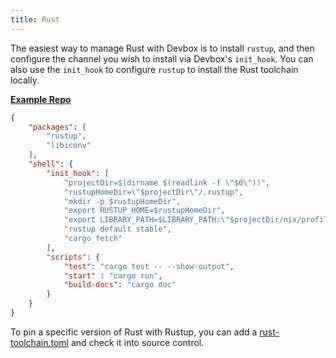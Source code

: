 ```yaml
---
title: Rust
---
```


The easiest way to manage Rust with Devbox is to install `rustup`, and then configure the channel you wish to install via Devbox's `init_hook`. You can also use the `init_hook` to configure `rustup` to install the Rust toolchain locally. 

[**Example Repo**](https://github.com/jetpack-io/devbox-examples/tree/main/development/rust)

```json
{
    "packages": [
        "rustup",
        "libiconv"
    ],
    "shell": {
        "init_hook": [
            "projectDir=$(dirname $(readlink -f \"$0\"))",
            "rustupHomeDir=\"$projectDir\"/.rustup",
            "mkdir -p $rustupHomeDir",
            "export RUSTUP_HOME=$rustupHomeDir",
            "export LIBRARY_PATH=$LIBRARY_PATH:\"$projectDir/nix/profile/default/lib\"",
            "rustup default stable",
            "cargo fetch"
        ],
        "scripts": {
            "test": "cargo test -- --show-output",
            "start" : "cargo run",
            "build-docs": "cargo doc"
        }
    }
}
```

To pin a specific version of Rust with Rustup, you can add a [rust-toolchain.toml](https://rust-lang.github.io/rustup/overrides.html#the-toolchain-file) and check it into source control.
